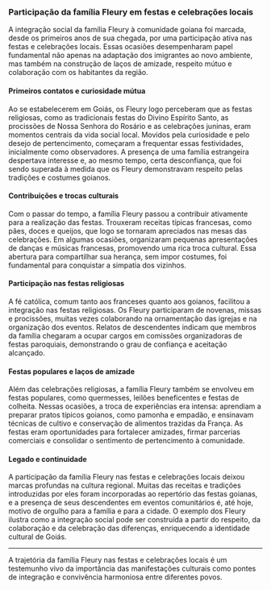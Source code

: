 ### Participação da família Fleury em festas e celebrações locais

A integração social da família Fleury à comunidade goiana foi marcada, desde os primeiros anos de sua chegada, por uma participação ativa nas festas e celebrações locais. Essas ocasiões desempenharam papel fundamental não apenas na adaptação dos imigrantes ao novo ambiente, mas também na construção de laços de amizade, respeito mútuo e colaboração com os habitantes da região.

#### Primeiros contatos e curiosidade mútua

Ao se estabelecerem em Goiás, os Fleury logo perceberam que as festas religiosas, como as tradicionais festas do Divino Espírito Santo, as procissões de Nossa Senhora do Rosário e as celebrações juninas, eram momentos centrais da vida social local. Movidos pela curiosidade e pelo desejo de pertencimento, começaram a frequentar essas festividades, inicialmente como observadores. A presença de uma família estrangeira despertava interesse e, ao mesmo tempo, certa desconfiança, que foi sendo superada à medida que os Fleury demonstravam respeito pelas tradições e costumes goianos.

#### Contribuições e trocas culturais

Com o passar do tempo, a família Fleury passou a contribuir ativamente para a realização das festas. Trouxeram receitas típicas francesas, como pães, doces e queijos, que logo se tornaram apreciados nas mesas das celebrações. Em algumas ocasiões, organizaram pequenas apresentações de danças e músicas francesas, promovendo uma rica troca cultural. Essa abertura para compartilhar sua herança, sem impor costumes, foi fundamental para conquistar a simpatia dos vizinhos.

#### Participação nas festas religiosas

A fé católica, comum tanto aos franceses quanto aos goianos, facilitou a integração nas festas religiosas. Os Fleury participaram de novenas, missas e procissões, muitas vezes colaborando na ornamentação das igrejas e na organização dos eventos. Relatos de descendentes indicam que membros da família chegaram a ocupar cargos em comissões organizadoras de festas paroquiais, demonstrando o grau de confiança e aceitação alcançado.

#### Festas populares e laços de amizade

Além das celebrações religiosas, a família Fleury também se envolveu em festas populares, como quermesses, leilões beneficentes e festas de colheita. Nessas ocasiões, a troca de experiências era intensa: aprendiam a preparar pratos típicos goianos, como pamonha e empadão, e ensinavam técnicas de cultivo e conservação de alimentos trazidas da França. As festas eram oportunidades para fortalecer amizades, firmar parcerias comerciais e consolidar o sentimento de pertencimento à comunidade.

#### Legado e continuidade

A participação da família Fleury nas festas e celebrações locais deixou marcas profundas na cultura regional. Muitas das receitas e tradições introduzidas por eles foram incorporadas ao repertório das festas goianas, e a presença de seus descendentes em eventos comunitários é, até hoje, motivo de orgulho para a família e para a cidade. O exemplo dos Fleury ilustra como a integração social pode ser construída a partir do respeito, da colaboração e da celebração das diferenças, enriquecendo a identidade cultural de Goiás.

---

A trajetória da família Fleury nas festas e celebrações locais é um testemunho vivo da importância das manifestações culturais como pontes de integração e convivência harmoniosa entre diferentes povos.